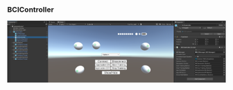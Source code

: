 ### BCIController
<p align="center">
<img src="../Img/image24.png" alt="drawing" width="800"/><br/>
</p>